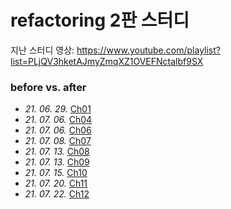 # refactoring 2판 스터디

지난 스터디 영상: https://www.youtube.com/playlist?list=PLjQV3hketAJmyZmqXZ1OVEFNctalbf9SX

### before vs. after

- *21. 06. 29.* [Ch01](https://github.com/roy-jung/refactoring/pull/4/files)
- *21. 07. 06.* [Ch04](https://github.com/roy-jung/refactoring/pull/5/files)
- *21. 07. 06.* [Ch06](https://github.com/roy-jung/refactoring/pull/6/files)
- *21. 07. 08.* [Ch07](https://github.com/roy-jung/refactoring/pull/7/files)
- *21. 07. 13.* [Ch08](https://github.com/roy-jung/refactoring/pull/8/files)
- *21. 07. 13.* [Ch09](https://github.com/roy-jung/refactoring/pull/9/files)
- *21. 07. 15.* [Ch10](https://github.com/roy-jung/refactoring/pull/10/files)
- *21. 07. 20.* [Ch11](https://github.com/roy-jung/refactoring/pull/11/files)
- *21. 07. 22.* [Ch12](https://github.com/roy-jung/refactoring/pull/12/files)
